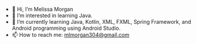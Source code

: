 - 👋 Hi, I’m Melissa Morgan
- 👀 I’m interested in learning Java.
- 🌱 I’m currently learning Java, Kotlin, XML, FXML, Spring Framework, and Android programming using Android Studio.
- 📫 How to reach me: mlmorgan304@gmail.com

<!---
mmorgan304/mmorgan304 is a ✨ special ✨ repository because its `README.md` (this file) appears on your GitHub profile.
You can click the Preview link to take a look at your changes.
--->
